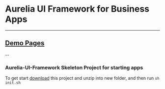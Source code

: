 # Aurelia UI Framework for Business Apps
----

## [Demo Pages](http://adarshpastakia.github.io/aurelia-ui-framework/)

--

### Aurelia-UI-Framework Skeleton Project for starting apps

To get start [download](https://github.com/adarshpastakia/aurelia-ui-framework/archive/skeleton.zip) this project and unzip into new folder, and then run `sh init.sh`